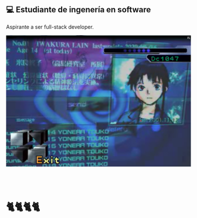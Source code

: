 ## 💻 Estudiante de ingenería en software
Aspirante a ser full-stack developer.

![lain-wired](readme.png)

<br><br>

# 🐈🐈🐈🐈